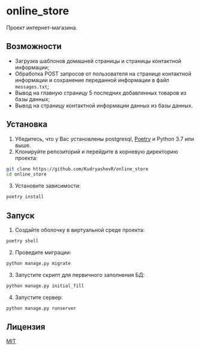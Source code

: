 # online_store

Проект интернет-магазина.

## Возможности

- Загрузка шаблонов домашней страницы и страницы контактной информации;
- Обработка POST запросов от пользователя на странице контактной информации и сохранение переданной информации в
  файл `messages.txt`;
- Вывод на главную страницу 5 последних добавленных товаров из базы данных;
- Вывод на страницу контактной информации данных из базы данных.

## Установка

1. Убедитесь, что у Вас установлены postgresql, [Poetry](https://python-poetry.org/docs/#installation) и Python 3.7 или
   выше.
2. Клонируйте репозиторий и перейдите в корневую директорию проекта:

```bash
git clone https://github.com/KudryashovR/online_store
cd online_store
```

3. Установите зависимости:

```bash
poetry install
```

## Запуск

1. Создайте оболочку в виртуальной среде проекта:

```bash
poetry shell
```

2. Проведите миграции:

```bash
python manage.py migrate
```

3. Запустите скрипт для первичного заполнения БД:

```bash
python manage.py initial_fill
```

4. Запустите сервер:

```bash
python manage.py runserver
```

## Лицензия

[MIT](LICENSE)